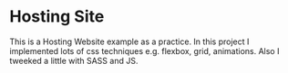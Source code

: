 # Hosting Site

This is a Hosting Website example as a practice. In this project I implemented lots of css techniques e.g. flexbox, grid, animations. Also I tweeked a little with SASS and JS.
